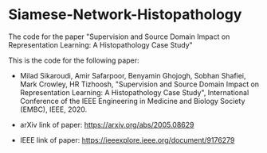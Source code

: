 # Siamese-Network-Histopathology

The code for the paper "Supervision and Source Domain Impact on Representation Learning: A Histopathology Case Study"

This is the code for the following paper:

- Milad Sikaroudi, Amir Safarpoor, Benyamin Ghojogh, Sobhan Shafiei, Mark Crowley, HR Tizhoosh, "Supervision and Source Domain Impact on Representation Learning: A Histopathology Case Study", International Conference of the IEEE Engineering in Medicine and Biology Society (EMBC), IEEE, 2020. 

- arXiv link of paper: https://arxiv.org/abs/2005.08629

- IEEE link of paper: https://ieeexplore.ieee.org/document/9176279

